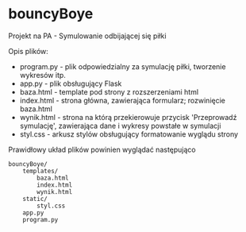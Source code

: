# bouncyBoye
Projekt na PA - Symulowanie odbijającej się piłki

Opis plików:
- program.py - plik odpowiedzialny za symulację piłki, tworzenie wykresów itp. 
- app.py - plik obsługujący Flask
- baza.html - template pod strony z rozszerzeniami html
- index.html - strona główna, zawierająca formularz; rozwinięcie baza.html
- wynik.html - strona na którą przekierowuje przycisk 'Przeprowadź symulację', zawierająca dane i wykresy powstałe w symulacji
- styl.css - arkusz stylów obsługujący formatowanie wyglądu strony

Prawidłowy układ plików powinien wyglądać następująco
```
bouncyBoye/
	templates/
		baza.html
		index.html
		wynik.html
	static/
		styl.css
	app.py
	program.py
```
